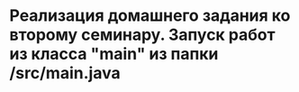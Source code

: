 # Реализация домашнего задания ко второму семинару. Запуск работ из класса "main" из папки /src/main.java
